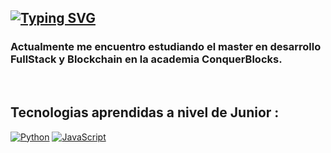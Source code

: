 ## [![Typing SVG](https://readme-typing-svg.demolab.com/?lines=Hello+my+name+is+Francisco;Welcome+to+my+GitHub+page)](https://git.io/typing-svg)

### Actualmente me encuentro estudiando el master en desarrollo FullStack y Blockchain en la academia ConquerBlocks.
<br>

## Tecnologias aprendidas a nivel de Junior :

[![Python](https://img.shields.io/badge/Python-yellow?style=for-the-badge&logo=python&logoColor=white&labelColor=101010)]()
[![JavaScript](https://img.shields.io/badge/JavaScript-F7DF1E?style=for-the-badge&logo=javascript&logoColor=white&labelColor=101010)]()
